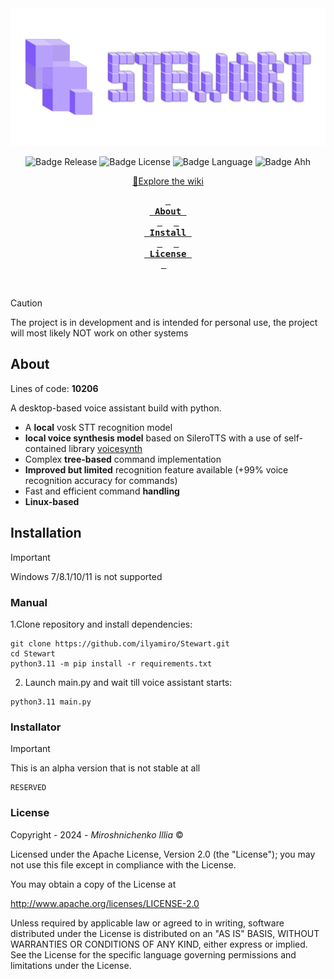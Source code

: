 <div align = center>
<img src="data/images/stewart_logo.png" alt="Logo" width="" height="220">

![Badge Release]
![Badge License]
![Badge Language] 
![Badge Ahh]<br>

[//]: # (Stable: [v1.2.0]&#40;https://github.com/ilyamiro/Stewart/releases/tag/v1.0.0-alpha&#41; / )
<a id="link-wiki" href="https://github.com/ilyamiro/Stewart/wiki">📘Explore the wiki</a>
<br>

**[<kbd> <br> About <br> </kbd>][About]** 
**[<kbd> <br> Install <br> </kbd>][Install]** 
**[<kbd> <br> License <br> </kbd>][License]** 


<br>
</div>

> [!CAUTION]
> The project is in development and is intended for personal use,
> the project will most likely NOT work on other systems</h3>

## About

Lines of code: **10206** 

A desktop-based voice assistant build with python.

- A **local** vosk STT recognition model 
- **local voice synthesis model** based on SileroTTS with a use of self-contained library [voicesynth](https://github.com/ilyamiro/voicesynth)
- Complex **tree-based** command implementation 
- **Improved but limited** recognition feature available (+99% voice recognition accuracy for commands)
- Fast and efficient command **handling**
- **Linux-based**

## Installation

> [!IMPORTANT]
> Windows 7/8.1/10/11 is not supported 

### Manual
1.Clone repository and install dependencies:
  ```commandline
  git clone https://github.com/ilyamiro/Stewart.git
  cd Stewart
  python3.11 -m pip install -r requirements.txt
  ```
2. Launch main.py and wait till voice assistant starts:<br>
```commandline
python3.11 main.py
```
### Installator 

> [!IMPORTANT]
> This is an alpha version that is not stable at all

```commandline
RESERVED
```

### License

Copyright - 2024 -  <i>Miroshnichenko Illia</i> ©

Licensed under the Apache License, Version 2.0 (the "License");
you may not use this file except in compliance with the License.

You may obtain a copy of the License at

   http://www.apache.org/licenses/LICENSE-2.0

Unless required by applicable law or agreed to in writing,
software distributed under the License is distributed on an "AS IS" BASIS, WITHOUT WARRANTIES OR CONDITIONS OF ANY KIND, either express or implied.
See the License for the specific language governing permissions and limitations under the License.

<!----------------------------------------------------------------------------->

[About]: #About
[Install]: #Installation
[License]: #License

<!----------------------------------{ Badges }--------------------------------->

[Badge Release]: https://img.shields.io/github/v/release/ilyamiro/Stewart.svg
[Badge Language]: https://img.shields.io/github/languages/top/ilyamiro/Stewart
[Badge License]: https://img.shields.io/github/license/ilyamiro/Stewart
[Badge Ahh]: https://img.shields.io/badge/Pet-project-C68FE6